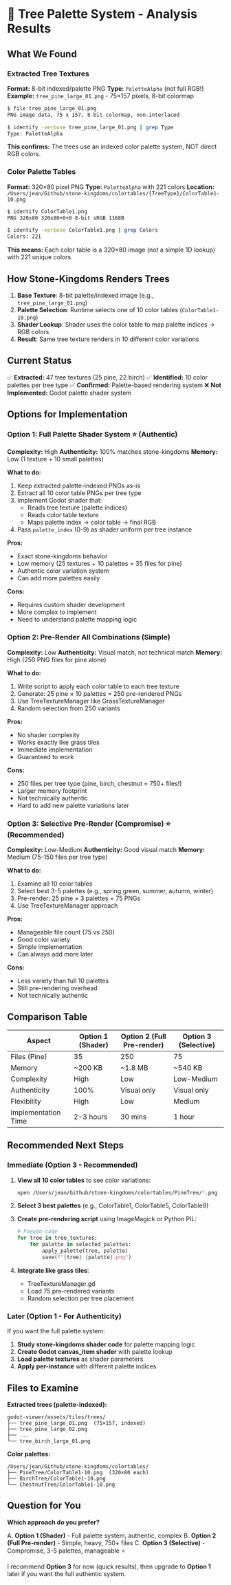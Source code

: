 # 🔬 Tree Palette System - Analysis Results

## What We Found

### Extracted Tree Textures

**Format:** 8-bit indexed/palette PNG
**Type:** `PaletteAlpha` (not full RGB!)
**Example:** `tree_pine_large_01.png` - 75×157 pixels, 8-bit colormap

```bash
$ file tree_pine_large_01.png
PNG image data, 75 x 157, 8-bit colormap, non-interlaced

$ identify -verbose tree_pine_large_01.png | grep Type
Type: PaletteAlpha
```

**This confirms:** The trees use an indexed color palette system, NOT direct RGB colors.

### Color Palette Tables

**Format:** 320×80 pixel PNG
**Type:** `PaletteAlpha` with 221 colors
**Location:** `/Users/jean/Github/stone-kingdoms/colortables/{TreeType}/ColorTable1-10.png`

```bash
$ identify ColorTable1.png
PNG 320x80 320x80+0+0 8-bit sRGB 1168B

$ identify -verbose ColorTable1.png | grep Colors
Colors: 221
```

**This means:** Each color table is a 320×80 image (not a simple 1D lookup) with 221 unique colors.

## How Stone-Kingdoms Renders Trees

1. **Base Texture**: 8-bit palette/indexed image (e.g., `tree_pine_large_01.png`)
2. **Palette Selection**: Runtime selects one of 10 color tables (`ColorTable1-10.png`)
3. **Shader Lookup**: Shader uses the color table to map palette indices → RGB colors
4. **Result**: Same tree texture renders in 10 different color variations

## Current Status

✅ **Extracted:** 47 tree textures (25 pine, 22 birch)
✅ **Identified:** 10 color palettes per tree type
✅ **Confirmed:** Palette-based rendering system
❌ **Not Implemented:** Godot palette shader system

## Options for Implementation

### Option 1: Full Palette Shader System ⭐ (Authentic)

**Complexity:** High
**Authenticity:** 100% matches stone-kingdoms
**Memory:** Low (1 texture + 10 small palettes)

**What to do:**
1. Keep extracted palette-indexed PNGs as-is
2. Extract all 10 color table PNGs per tree type
3. Implement Godot shader that:
   - Reads tree texture (palette indices)
   - Reads color table texture
   - Maps palette index → color table → final RGB
4. Pass `palette_index` (0-9) as shader uniform per tree instance

**Pros:**
- Exact stone-kingdoms behavior
- Low memory (25 textures + 10 palettes = 35 files for pine)
- Authentic color variation system
- Can add more palettes easily

**Cons:**
- Requires custom shader development
- More complex to implement
- Need to understand palette mapping logic

### Option 2: Pre-Render All Combinations (Simple)

**Complexity:** Low
**Authenticity:** Visual match, not technical match
**Memory:** High (250 PNG files for pine alone)

**What to do:**
1. Write script to apply each color table to each tree texture
2. Generate: 25 pine × 10 palettes = 250 pre-rendered PNGs
3. Use TreeTextureManager like GrassTextureManager
4. Random selection from 250 variants

**Pros:**
- No shader complexity
- Works exactly like grass tiles
- Immediate implementation
- Guaranteed to work

**Cons:**
- 250 files per tree type (pine, birch, chestnut = 750+ files!)
- Larger memory footprint
- Not technically authentic
- Hard to add new palette variations later

### Option 3: Selective Pre-Render (Compromise) ⭐ (Recommended)

**Complexity:** Low-Medium
**Authenticity:** Good visual match
**Memory:** Medium (75-150 files per tree type)

**What to do:**
1. Examine all 10 color tables
2. Select best 3-5 palettes (e.g., spring green, summer, autumn, winter)
3. Pre-render: 25 pine × 3 palettes = 75 PNGs
4. Use TreeTextureManager approach

**Pros:**
- Manageable file count (75 vs 250)
- Good color variety
- Simple implementation
- Can always add more later

**Cons:**
- Less variety than full 10 palettes
- Still pre-rendering overhead
- Not technically authentic

## Comparison Table

| Aspect | Option 1 (Shader) | Option 2 (Full Pre-render) | Option 3 (Selective) |
|--------|-------------------|---------------------------|----------------------|
| Files (Pine) | 35 | 250 | 75 |
| Memory | ~200 KB | ~1.8 MB | ~540 KB |
| Complexity | High | Low | Low-Medium |
| Authenticity | 100% | Visual only | Visual only |
| Flexibility | High | Low | Medium |
| Implementation Time | 2-3 hours | 30 mins | 1 hour |

## Recommended Next Steps

### Immediate (Option 3 - Recommended)

1. **View all 10 color tables** to see color variations:
   ```bash
   open /Users/jean/Github/stone-kingdoms/colortables/PineTree/*.png
   ```

2. **Select 3 best palettes** (e.g., ColorTable1, ColorTable5, ColorTable9)

3. **Create pre-rendering script** using ImageMagick or Python PIL:
   ```python
   # Pseudo-code
   for tree in tree_textures:
       for palette in selected_palettes:
           apply_palette(tree, palette)
           save(f"{tree}_{palette}.png")
   ```

4. **Integrate like grass tiles**:
   - TreeTextureManager.gd
   - Load 75 pre-rendered variants
   - Random selection per tree placement

### Later (Option 1 - For Authenticity)

If you want the full palette system:

1. **Study stone-kingdoms shader code** for palette mapping logic
2. **Create Godot canvas_item shader** with palette lookup
3. **Load palette textures** as shader parameters
4. **Apply per-instance** with different palette indices

## Files to Examine

**Extracted trees (palette-indexed):**
```
godot-viewer/assets/tiles/trees/
├── tree_pine_large_01.png  (75×157, indexed)
├── tree_pine_large_02.png
├── ...
└── tree_birch_large_01.png
```

**Color palettes:**
```
/Users/jean/Github/stone-kingdoms/colortables/
├── PineTree/ColorTable1-10.png  (320×80 each)
├── BirchTree/ColorTable1-10.png
└── ChestnutTree/ColorTable1-10.png
```

## Question for You

**Which approach do you prefer?**

A. **Option 1 (Shader)** - Full palette system, authentic, complex
B. **Option 2 (Full Pre-render)** - Simple, heavy, 750+ files
C. **Option 3 (Selective)** - Compromise, 3-5 palettes, manageable ⭐

I recommend **Option 3** for now (quick results), then upgrade to **Option 1** later if you want the full authentic system.
